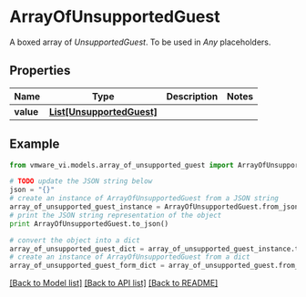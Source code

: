 # ArrayOfUnsupportedGuest

A boxed array of *UnsupportedGuest*. To be used in *Any* placeholders. 

## Properties
Name | Type | Description | Notes
------------ | ------------- | ------------- | -------------
**value** | [**List[UnsupportedGuest]**](UnsupportedGuest.md) |  | 

## Example

```python
from vmware_vi.models.array_of_unsupported_guest import ArrayOfUnsupportedGuest

# TODO update the JSON string below
json = "{}"
# create an instance of ArrayOfUnsupportedGuest from a JSON string
array_of_unsupported_guest_instance = ArrayOfUnsupportedGuest.from_json(json)
# print the JSON string representation of the object
print ArrayOfUnsupportedGuest.to_json()

# convert the object into a dict
array_of_unsupported_guest_dict = array_of_unsupported_guest_instance.to_dict()
# create an instance of ArrayOfUnsupportedGuest from a dict
array_of_unsupported_guest_form_dict = array_of_unsupported_guest.from_dict(array_of_unsupported_guest_dict)
```
[[Back to Model list]](../README.md#documentation-for-models) [[Back to API list]](../README.md#documentation-for-api-endpoints) [[Back to README]](../README.md)


